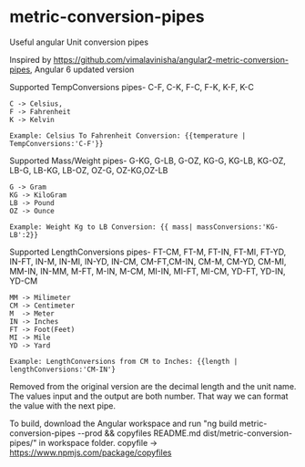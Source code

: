 # metric-conversion-pipes

Useful angular Unit conversion pipes

Inspired by https://github.com/vimalavinisha/angular2-metric-conversion-pipes, Angular 6 updated version

Supported TempConversions pipes- C-F, C-K, F-C, F-K, K-F, K-C

    C -> Celsius,
    F -> Fahrenheit
    K -> Kelvin
   
    Example: Celsius To Fahrenheit Conversion: {{temperature | TempConversions:'C-F'}}

Supported Mass/Weight pipes- G-KG, G-LB, G-OZ, KG-G, KG-LB, KG-OZ, LB-G, LB-KG, LB-OZ, OZ-G, OZ-KG,OZ-LB

    G -> Gram
    KG -> KiloGram
    LB -> Pound
    OZ -> Ounce

    Example: Weight Kg to LB Conversion: {{ mass| massConversions:'KG-LB':2}}

Supported LengthConversions pipes- FT-CM, FT-M, FT-IN, FT-MI, FT-YD, IN-FT, IN-M, IN-MI, IN-YD, IN-CM, CM-FT,CM-IN, CM-M, CM-YD, CM-MI, MM-IN, IN-MM, M-FT, M-IN, M-CM, MI-IN, MI-FT, MI-CM, YD-FT, YD-IN, YD-CM

    MM -> Milimeter
    CM -> Centimeter
    M  -> Meter
    IN -> Inches
    FT -> Foot(Feet)
    MI -> Mile
    YD -> Yard

    Example: LengthConversions from CM to Inches: {{length | lengthConversions:'CM-IN'}

Removed from the original version are the decimal length and the unit name. The values input and the output are both number. That way we can format the value with the next pipe.

To build, download the Angular workspace and run "ng build metric-conversion-pipes --prod && copyfiles README.md dist/metric-conversion-pipes/" in workspace folder.
copyfile -> https://www.npmjs.com/package/copyfiles
